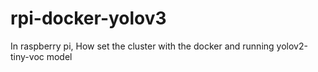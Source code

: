 # rpi-docker-yolov3
In raspberry pi, How set the cluster with the docker and running yolov2-tiny-voc model
